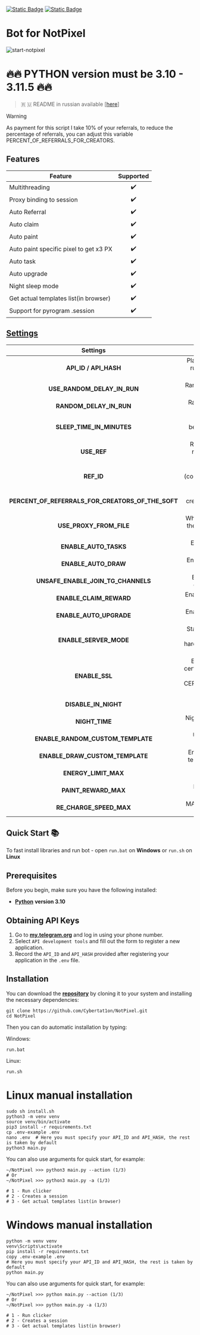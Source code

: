 [![Static Badge](https://img.shields.io/badge/Telegram-Bot%20Link-Link?style=for-the-badge&logo=Telegram&logoColor=white&logoSize=auto&color=blue)](https://t.me/notpixel/app?startapp=f1197825376)
[![Static Badge](https://img.shields.io/badge/Telegram-Channel-Link?style=for-the-badge&logo=Telegram&logoColor=white&logoSize=auto&color=blue)](https://t.me/CyberToolz)

#  Bot for NotPixel
![start-notpixel](https://github.com/user-attachments/assets/e0450f23-4df2-4620-b82e-202ad31b6040)

# 🔥🔥 PYTHON version must be 3.10 - 3.11.5 🔥🔥

> 🇷 🇺 README in russian available [[here](https://github.com/Cybertat1on/NotPixel/blob/main/README-RU.md)]

> [!WARNING]
> As payment for this script I take 10% of your referrals, to reduce the percentage of referrals, you can adjust this variable PERCENT_OF_REFERRALS_FOR_CREATORS.

## Features  
| Feature                                                    | Supported  |
|--------------------------------------------------------------|:----------------:|
| Multithreading                                               |        ✔️        |
| Proxy binding to session                                     |        ✔️        |
| Auto Referral                                                |        ✔️        |
| Auto claim                                                   |        ✔️        |
| Auto paint                                                   |        ✔️        |
| Auto paint specific pixel to get x3 PX                       |        ✔️        |
| Auto task                                                    |        ✔️        |
| Auto upgrade                                                 |        ✔️        |
| Night sleep mode                 							   |        ✔️        |
| Get actual templates list(in browser)                        |        ✔️        |
| Support for pyrogram .session                     	       |        ✔️        |

## [Settings](https://github.com/Cybertat1on/NotPixel/blob/main/.env-example)

|                     Settings                      |                                                                 Description                                                                 |
|:-------------------------------------------------:|:-------------------------------------------------------------------------------------------------------------------------------------------:|
|               **API_ID / API_HASH**               |                                  Platform data from which to run the Telegram session (default - android)                                   |
|            **USE_RANDOM_DELAY_IN_RUN**            |                                                          Random after start (default - True)                                                |
|              **RANDOM_DELAY_IN_RUN**              |                                             Random seconds delay for start(default is [5, 30])                                              |
|             **SLEEP_TIME_IN_MINUTES**             |                                         Random minutes delay between cycles (default is [120, 180])                                         |
|                    **USE_REF**                    |                                         Register accounts with ur referral or not (default - False)                                         |
|                    **REF_ID**                     |                                  Your referral argument (comes after app/startapp? in your referral link)                                   |
| **PERCENT_OF_REFERRALS_FOR_CREATORS_OF_THE_SOFT** |                                         Give some referrals for creator of the soft (default - 10)                                          |
|              **USE_PROXY_FROM_FILE**              |                                Whether to use a proxy from the `bot/config/proxies.txt` file (True / False)                                 |
|               **ENABLE_AUTO_TASKS**               |                                                      Enable auto tasks (True / False)                                                       |
|               **ENABLE_AUTO_DRAW**                |                                                     Enable auto drawing (True / False)                                                      |
|        **UNSAFE_ENABLE_JOIN_TG_CHANNELS**         |                                              Enable auto joining to tg channels (True / False)                                              |
|              **ENABLE_CLAIM_REWARD**              |                                                 Enable auto claim of rewards (True / False)                                                 |
|              **ENABLE_AUTO_UPGRADE**              |                                                    Enable auto upgrading (True / False)                                                     |
|              **ENABLE_SERVER_MODE**               |                           Stable mode to get more x3 but work only with few hardcoded templates (default - False)                           |
|                  **ENABLE_SSL**                   |        Enable verification of ssl certificates (sometimes it can help with SSL: CERTIFICATE_VERIFY_FAILED error)  (default - False)         |
|               **DISABLE_IN_NIGHT**                |                                                  Disable script in night (default - False)                                                  |
|                   **NIGHT_TIME**                  |                                                  Night time [from, to] (default - [23, 6])                                                  |
|         **ENABLE_RANDOM_CUSTOM_TEMPLATE**         |                                                   Use random templating (default - True)                                                    |
|          **ENABLE_DRAW_CUSTOM_TEMPLATE**          |                                            Enable drawing by random templating (default - True)                                             |
|               **ENERGY_LIMIT_MAX**                |                                                MAX Lvl Energy «Limit upgrade» (default - 6)                                                 |
|               **PAINT_REWARD_MAX**                |                                                MAX Lvl Paint «Reward upgrade» (default - 5)                                                 |
|              **RE_CHARGE_SPEED_MAX**              |                                              MAX Lvl Recharging «Speed upgrade» (default - 7)                                               |

## Quick Start 📚

To fast install libraries and run bot - open `run.bat` on **Windows** or `run.sh` on **Linux**

## Prerequisites
Before you begin, make sure you have the following installed:
- [**Python**](https://www.python.org/downloads/release/python-3100/) **version 3.10**

## Obtaining API Keys
1. Go to [**my.telegram.org**](https://my.telegram.org/auth) and log in using your phone number.
2. Select `API development tools` and fill out the form to register a new application.
3. Record the `API_ID` and `API_HASH` provided after registering your application in the `.env` file.

## Installation
You can download the [**repository**](https://github.com/Cybertat1on/NotPixel) by cloning it to your system and installing the necessary dependencies:
```shell
git clone https://github.com/Cybertat1on/NotPixel.git
cd NotPixel
```

Then you can do automatic installation by typing:

Windows:
```shell
run.bat
```

Linux:
```shell
run.sh
```

# Linux manual installation
```shell
sudo sh install.sh
python3 -m venv venv
source venv/bin/activate
pip3 install -r requirements.txt
cp .env-example .env
nano .env  # Here you must specify your API_ID and API_HASH, the rest is taken by default
python3 main.py
```

You can also use arguments for quick start, for example:
```shell
~/NotPixel >>> python3 main.py --action (1/3)
# Or
~/NotPixel >>> python3 main.py -a (1/3)

# 1 - Run clicker
# 2 - Creates a session
# 3 - Get actual templates list(in browser)
```

# Windows manual installation
```shell
python -m venv venv
venv\Scripts\activate
pip install -r requirements.txt
copy .env-example .env
# Here you must specify your API_ID and API_HASH, the rest is taken by default
python main.py
```

You can also use arguments for quick start, for example:
```shell
~/NotPixel >>> python main.py --action (1/3)
# Or
~/NotPixel >>> python main.py -a (1/3)

# 1 - Run clicker
# 2 - Creates a session
# 3 - Get actual templates list(in browser)
```
